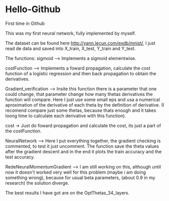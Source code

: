 # Hello-Github
First time in Github

This was my first neural network, fully implemented by myself. 

The dataset can be found here http://yann.lecun.com/exdb/mnist/, 
I just read de data and saved into X_train, X_test, Y_train and
Y_test.

The functions:
sigmoid --> Implements a sigmoid elementwise.

costFunction --> Implements a foward propagation, calculate the 
cost function of a logistic regression and then back propagation
to obtain the derivatives.

Gradient_verification --> Insite this function there is a parameter
that one could change, that parameter change how many thetas 
derivatives the function will compare. Here I just use some small
eps and usa a numerical aproximation of the derivative of each theta
by the definition of derivative. (I recomend compare just some thetas,
because thats enough and it takes loong time to calculate each derivative
with this function).

cost -> Just do foward propagation and calculate the cost, its just a part
of the costFunction.

NeuralNetwork --> Here I put everything together, the gradient checking is 
commented, to test it just uncomment. The function save the theta values
after the gradient descent and in the end it plots the train accuracy and 
the test accuracy.

RedeNeuralMomentumGradient --> I am still working on this, although until now 
it doesn't worked very well for this problem (maybe i am doing something wrong),
because for usual beta parameters, (about 0.9 in my research) the solution diverge.

The best results I have got are on the OptThetas_34_layers.

